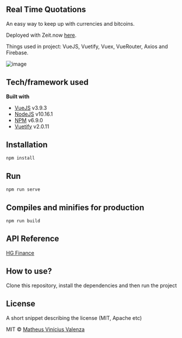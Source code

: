 ## Real Time Quotations
An easy way to keep up with currencies and bitcoins.

Deployed with Zeit.now [here](https://real-time-quotation-h8pki9yfn.now.sh).

Things used in project: VueJS, Vuetify, Vuex, VueRouter, Axios and Firebase.

![image](https://user-images.githubusercontent.com/34667046/64291358-586d7080-cf3e-11e9-9c6b-75776da98b84.png)
 
## Tech/framework used
<b>Built with</b>
- [VueJS](https://vuejs.org/) v3.9.3
- [NodeJS](https://nodejs.org/en/) v10.16.1
- [NPM](https://www.npmjs.com/) v6.9.0
- [Vuetify](https://vuetifyjs.com/pt-BR/) v2.0.11

## Installation
`npm install`

## Run
`npm run serve`

## Compiles and minifies for production
`npm run build`

## API Reference

[HG Finance](https://hgbrasil.com/status/finance)

## How to use?
Clone this repository, install the dependencies and then run the project

## License
A short snippet describing the license (MIT, Apache etc)

MIT © [Matheus Vinícius Valenza]()
